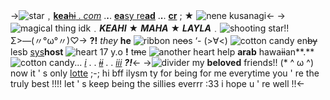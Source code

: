 ->![star](https://cdn.discordapp.com/attachments/1055224157597597771/1089476287879467008/IMG_3374.gif)﹐[**kea**~~hi~~ . *com*](keahi) .**.**. [**ea**sy re**ad**](notime) .**.**. [**cr**](aoiakanes) ; ★
 ![nene kusanagi](https://cdn.discordapp.com/attachments/1055224157597597771/1089480811293708288/Untitled199.png)<-
->![magical thing idk](https://cdn.discordapp.com/attachments/1055224157597597771/1089483993893842994/IMG_3381.gif)﹒***KEAHI*** ★ ***MAHA*** ★ ***LAYLA***﹒![shooting star!!](https://cdn.discordapp.com/attachments/1055224157597597771/1089484305174106162/IMG_3382.png)
Σ>―(〃°ω°〃)♡→ **?!** *they* **he** ![ribbon](https://cdn.discordapp.com/attachments/1055224157597597771/1089483518784065657/IMG_3380.gif) n~~eo~~s ‘-
(>∀<) ![cotton candy](https://media.discordapp.net/attachments/1055224157597597771/1089485899064168448/IMG_3383.png) en~~by~~ lesb [sys](https://rentry.co/scenicmotion)**host** ![heart](https://media.discordapp.net/attachments/1055224157597597771/1089485901052248126/IMG_3388.gif) 17 y.o **!**
t~~m~~e ![another heart help](https://media.discordapp.net/attachments/1055224157597597771/1089485900179832843/IMG_3386.png) **arab** hawa~~ii~~an**.** ![cotton candy...](https://cdn.discordapp.com/attachments/1055224157597597771/1089485899269668924/IMG_3384.gif) [*i*](https://rentry.co/nalani) . . ~~[*ii*](https://rentry.co/keahi)~~ . . [*iii*](https://rentry.co/pitsa) ***?!***<-
->![divider](https://cdn.discordapp.com/attachments/1055224157597597771/1089508703281094746/Untitled200.png)
my **beloved** friends!! (\* ^ ω ^)
now it ' s only [lotte](https://rentry.co/requiem-aeternam) ;-; hi bff ilysm
ty for being for me everytime you ' re
the truly best !!!! let ' s keep being the
sillies everrr :33 i hope u ' re well !!<-
